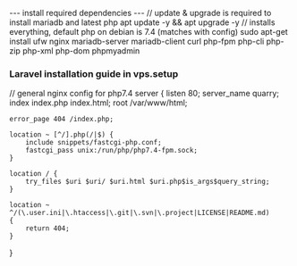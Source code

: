 --- install required dependencies ---
// update & upgrade is required to install mariadb and latest php 
apt update -y && apt upgrade -y
// installs everything, default php on debian is 7.4 (matches with config)
sudo apt-get install ufw nginx mariadb-server mariadb-client curl php-fpm php-cli php-zip php-xml php-dom phpmyadmin

<h3> Laravel installation guide in vps.setup </h3>

// general nginx config for php7.4 
server {
    listen 80;
    server_name quarry;
    index index.php index.html;
    root /var/www/html;
    
    error_page 404 /index.php;

    location ~ [^/].php(/|$) {
        include snippets/fastcgi-php.conf;
        fastcgi_pass unix:/run/php/php7.4-fpm.sock;
    }

    location / {
        try_files $uri $uri/ $uri.html $uri.php$is_args$query_string;
    }

    location ~ ^/(\.user.ini|\.htaccess|\.git|\.svn|\.project|LICENSE|README.md)
    {
        return 404;
    }
}




